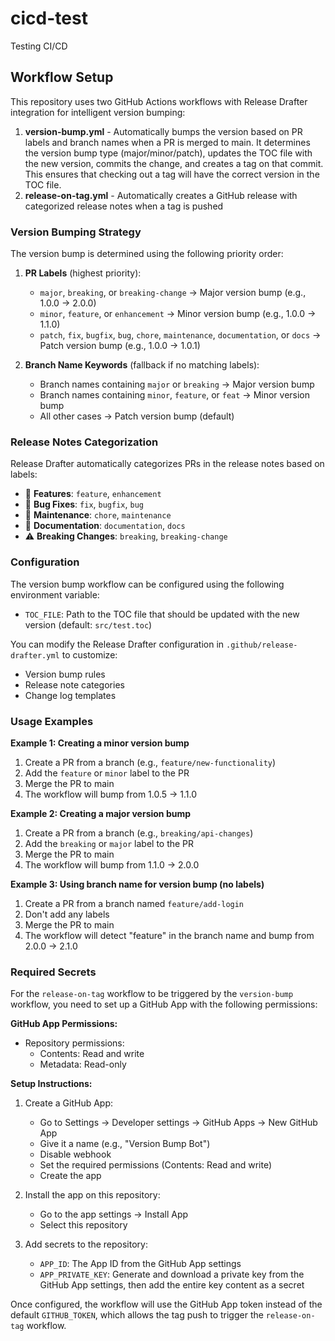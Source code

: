 # cicd-test
Testing CI/CD

## Workflow Setup

This repository uses two GitHub Actions workflows with Release Drafter integration for intelligent version bumping:

1. **version-bump.yml** - Automatically bumps the version based on PR labels and branch names when a PR is merged to main. It determines the version bump type (major/minor/patch), updates the TOC file with the new version, commits the change, and creates a tag on that commit. This ensures that checking out a tag will have the correct version in the TOC file.
2. **release-on-tag.yml** - Automatically creates a GitHub release with categorized release notes when a tag is pushed

### Version Bumping Strategy

The version bump is determined using the following priority order:

1. **PR Labels** (highest priority):
   - `major`, `breaking`, or `breaking-change` → Major version bump (e.g., 1.0.0 → 2.0.0)
   - `minor`, `feature`, or `enhancement` → Minor version bump (e.g., 1.0.0 → 1.1.0)
   - `patch`, `fix`, `bugfix`, `bug`, `chore`, `maintenance`, `documentation`, or `docs` → Patch version bump (e.g., 1.0.0 → 1.0.1)

2. **Branch Name Keywords** (fallback if no matching labels):
   - Branch names containing `major` or `breaking` → Major version bump
   - Branch names containing `minor`, `feature`, or `feat` → Minor version bump
   - All other cases → Patch version bump (default)

### Release Notes Categorization

Release Drafter automatically categorizes PRs in the release notes based on labels:

- 🚀 **Features**: `feature`, `enhancement`
- 🐛 **Bug Fixes**: `fix`, `bugfix`, `bug`
- 🧰 **Maintenance**: `chore`, `maintenance`
- 📝 **Documentation**: `documentation`, `docs`
- ⚠️ **Breaking Changes**: `breaking`, `breaking-change`

### Configuration

The version bump workflow can be configured using the following environment variable:

- `TOC_FILE`: Path to the TOC file that should be updated with the new version (default: `src/test.toc`)

You can modify the Release Drafter configuration in `.github/release-drafter.yml` to customize:
- Version bump rules
- Release note categories
- Change log templates

### Usage Examples

**Example 1: Creating a minor version bump**
1. Create a PR from a branch (e.g., `feature/new-functionality`)
2. Add the `feature` or `minor` label to the PR
3. Merge the PR to main
4. The workflow will bump from 1.0.5 → 1.1.0

**Example 2: Creating a major version bump**
1. Create a PR from a branch (e.g., `breaking/api-changes`)
2. Add the `breaking` or `major` label to the PR
3. Merge the PR to main
4. The workflow will bump from 1.1.0 → 2.0.0

**Example 3: Using branch name for version bump (no labels)**
1. Create a PR from a branch named `feature/add-login`
2. Don't add any labels
3. Merge the PR to main
4. The workflow will detect "feature" in the branch name and bump from 2.0.0 → 2.1.0

### Required Secrets

For the `release-on-tag` workflow to be triggered by the `version-bump` workflow, you need to set up a GitHub App with the following permissions:

**GitHub App Permissions:**
- Repository permissions:
  - Contents: Read and write
  - Metadata: Read-only

**Setup Instructions:**

1. Create a GitHub App:
   - Go to Settings → Developer settings → GitHub Apps → New GitHub App
   - Give it a name (e.g., "Version Bump Bot")
   - Disable webhook
   - Set the required permissions (Contents: Read and write)
   - Create the app

2. Install the app on this repository:
   - Go to the app settings → Install App
   - Select this repository

3. Add secrets to the repository:
   - `APP_ID`: The App ID from the GitHub App settings
   - `APP_PRIVATE_KEY`: Generate and download a private key from the GitHub App settings, then add the entire key content as a secret

Once configured, the workflow will use the GitHub App token instead of the default `GITHUB_TOKEN`, which allows the tag push to trigger the `release-on-tag` workflow.
